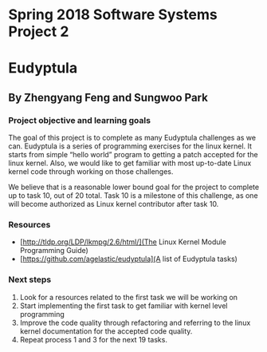 # Spring 2018 Software Systems Project 2

# Eudyptula
## By Zhengyang Feng and Sungwoo Park

### Project objective and learning goals
The goal of this project is to complete as many Eudyptula challenges as we can. Eudyptula is a series of programming exercises for the linux kernel. It starts from simple “hello world” program to getting a patch accepted for the linux kernel. Also, we would like to get familiar with most up-to-date Linux kernel code through working on those challenges.

We believe that is a reasonable lower bound goal for the project to complete up to task 10, out of 20 total. Task 10 is a milestone of this challenge, as one will become authorized as Linux kernel contributor after task 10.

### Resources
- [http://tldp.org/LDP/lkmpg/2.6/html/](The Linux Kernel Module Programming Guide)
- [https://github.com/agelastic/eudyptula](A list of Eudyptula tasks)


### Next steps
1. Look for a resources related to the first task we will be working on
2. Start implementing the first task to get familiar with kernel level programming
3. Improve the code quality through refactoring and referring to the linux kernel documentation for the accepted code quality.
4. Repeat process 1 and 3 for the next 19 tasks.
